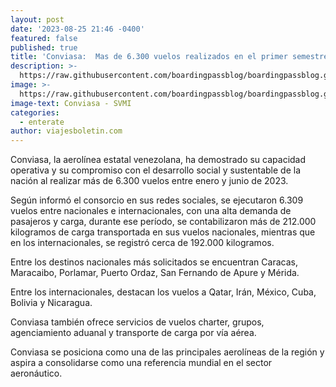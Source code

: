 ```yaml
---
layout: post
date: '2023-08-25 21:46 -0400'
featured: false
published: true
title: 'Conviasa:  Mas de 6.300 vuelos realizados en el primer semestre del año'
description: >-
  https://raw.githubusercontent.com/boardingpassblog/boardingpassblog.github.io/main/assets/images/Conviasa-Aviones.jpg
image: >-
  https://raw.githubusercontent.com/boardingpassblog/boardingpassblog.github.io/main/assets/images/Conviasa-Aviones.jpg
image-text: Conviasa - SVMI
categories:
  - enterate
author: viajesboletin.com
---
```

Conviasa, la aerolínea estatal venezolana, ha demostrado su capacidad operativa y su compromiso con el desarrollo social y sustentable de la nación al realizar más de 6.300 vuelos entre enero y junio de 2023.

Según informó el consorcio en sus redes sociales, se ejecutaron 6.309 vuelos entre nacionales e internacionales, con una alta demanda de pasajeros y carga, durante ese período, se contabilizaron más de 212.000 kilogramos de carga transportada en sus vuelos nacionales, mientras que en los internacionales, se registró cerca de 192.000 kilogramos.

Entre los destinos nacionales más solicitados se encuentran Caracas, Maracaibo, Porlamar, Puerto Ordaz, San Fernando de Apure y Mérida.

Entre los internacionales, destacan los vuelos a Qatar, Irán, México, Cuba, Bolivia y Nicaragua.

Conviasa también ofrece servicios de vuelos charter, grupos, agenciamiento aduanal y transporte de carga por vía aérea.

Conviasa se posiciona como una de las principales aerolíneas de la región y aspira a consolidarse como una referencia mundial en el sector aeronáutico.